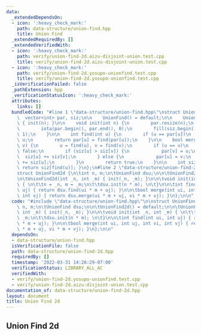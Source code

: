 ```yaml
---
data:
  _extendedDependsOn:
  - icon: ':heavy_check_mark:'
    path: data-structure/union-find.hpp
    title: Union Find
  _extendedRequiredBy: []
  _extendedVerifiedWith:
  - icon: ':heavy_check_mark:'
    path: verify/union-find-2d.aizu-disjoint-union.test.cpp
    title: verify/union-find-2d.aizu-disjoint-union.test.cpp
  - icon: ':heavy_check_mark:'
    path: verify/union-find-2d.yosupo-unionfind.test.cpp
    title: verify/union-find-2d.yosupo-unionfind.test.cpp
  _isVerificationFailed: false
  _pathExtension: hpp
  _verificationStatusIcon: ':heavy_check_mark:'
  attributes:
    links: []
  bundledCode: "#line 1 \"data-structure/union-find.hpp\"\nstruct UnionFind {\n  \
    \  vector<int> par, siz;\n\n    UnionFind() = default;\n\n    UnionFind(int n)\
    \ { init(n); }\n\n    void init(int n) {\n        par.resize(n);\n        siz.resize(n);\n\
    \        iota(par.begin(), par.end(), 0);\n        fill(siz.begin(), siz.end(),\
    \ 1);\n    }\n\n    int find(int u) {\n        if (u == par[u])\n            return\
    \ u;\n        return par[u] = find(par[u]);\n    }\n\n    bool merge(int u, int\
    \ v) {\n        u = find(u), v = find(v);\n        if (u == v)\n            return\
    \ false;\n        if (siz[u] > siz[v]) {\n            par[v] = u;\n          \
    \  siz[u] += siz[v];\n        } else {\n            par[u] = v;\n            siz[v]\
    \ += siz[u];\n        }\n        return true;\n    }\n\n    int size(int u) {\
    \ return siz[find(u)]; }\n};\n#line 2 \"data-structure/union-find-2d.hpp\"\n\n\
    struct UnionFind2d {\n\tint n, m;\n\tUnionFind dsu;\n\n\tUnionFind2d() = default;\n\
    \n\tUnionFind2d(int _n, int _m) { init(_n, _m); }\n\n\tvoid init(int _n, int _m)\
    \ { \n\t\tn = _n, m = _m;\n\t\tdsu.init(n * m); \n\t}\n\n\tint find(int ui, int\
    \ uj) { return dsu.find(ui * m + uj); }\n\n\tbool merge(int ui, int uj, int vi,\
    \ int vj) { return dsu.merge(ui * m + uj, vi * m + vj); }\n};\n\n"
  code: "#include \"data-structure/union-find.hpp\"\n\nstruct UnionFind2d {\n\tint\
    \ n, m;\n\tUnionFind dsu;\n\n\tUnionFind2d() = default;\n\n\tUnionFind2d(int _n,\
    \ int _m) { init(_n, _m); }\n\n\tvoid init(int _n, int _m) { \n\t\tn = _n, m =\
    \ _m;\n\t\tdsu.init(n * m); \n\t}\n\n\tint find(int ui, int uj) { return dsu.find(ui\
    \ * m + uj); }\n\n\tbool merge(int ui, int uj, int vi, int vj) { return dsu.merge(ui\
    \ * m + uj, vi * m + vj); }\n};\n\n"
  dependsOn:
  - data-structure/union-find.hpp
  isVerificationFile: false
  path: data-structure/union-find-2d.hpp
  requiredBy: []
  timestamp: '2022-03-31 14:26:29-07:00'
  verificationStatus: LIBRARY_ALL_AC
  verifiedWith:
  - verify/union-find-2d.yosupo-unionfind.test.cpp
  - verify/union-find-2d.aizu-disjoint-union.test.cpp
documentation_of: data-structure/union-find-2d.hpp
layout: document
title: Union Find 2d
---
```


## Union Find 2d